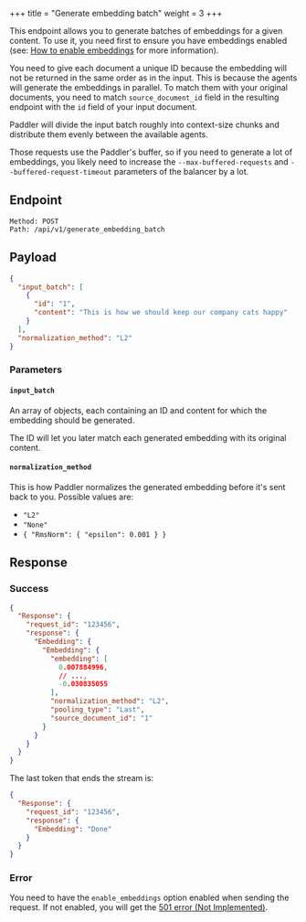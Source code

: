+++
title = "Generate embedding batch"
weight = 3
+++

This endpoint allows you to generate batches of embeddings for a given content. To use it, you need first to ensure you have embeddings enabled (see: [How to enable embeddings](@/docs/internals/how-to-enable-embeddings/index.md) for more information).

You need to give each document a unique ID because the embedding will not be returned in the same order as in the input. 
This is because the agents will generate the embeddings in parallel. To match them with your original documents, you need to match `source_document_id` field in the resulting endpoint with the `id` field of your input document.

Paddler will divide the input batch roughly into context-size chunks and distribute them evenly between the available agents.

Those requests use the Paddler's buffer, so if you need to generate a lot of embeddings, you likely need to increase the `--max-buffered-requests` and `--buffered-request-timeout` parameters of the balancer by a lot.

## Endpoint

```
Method: POST
Path: /api/v1/generate_embedding_batch
```

## Payload

```JSON
{
  "input_batch": [
    {
      "id": "1",
      "content": "This is how we should keep our company cats happy"
    }
  ],
  "normalization_method": "L2"
}
```

### Parameters

#### `input_batch`

An array of objects, each containing an ID and content for which the embedding should be generated.

The ID will let you later match each generated embedding with its original content.


#### `normalization_method` 

This is how Paddler normalizes the generated embedding before it's sent back to you. Possible values are:
- `"L2"`
- `"None"`
- `{ "RmsNorm": { "epsilon": 0.001 } }`

## Response

### Success

```JSON
{
  "Response": {
    "request_id": "123456",
    "response": {
      "Embedding": {
        "Embedding": {
          "embedding": [
            0.007884996,
            // ...,
            -0.030835055
          ],
          "normalization_method": "L2",
          "pooling_type": "Last",
          "source_document_id": "1"
        }
      }
    }
  }
}
```

The last token that ends the stream is:

```JSON
{
  "Response": {
    "request_id": "123456",
    "response": {
      "Embedding": "Done"
    }
  }
}
```

### Error

You need to have the `enable_embeddings` option enabled when sending the request. If not enabled, you will get the [501 error (Not Implemented)](https://http.cat/status/501).
